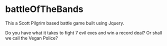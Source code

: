 # battleOfTheBands

This a Scott Pilgrim based battle game built using Jquery. 

Do you have what it takes to fight 7 evil exes and win a record deal? Or shall we call the Vegan Police?

